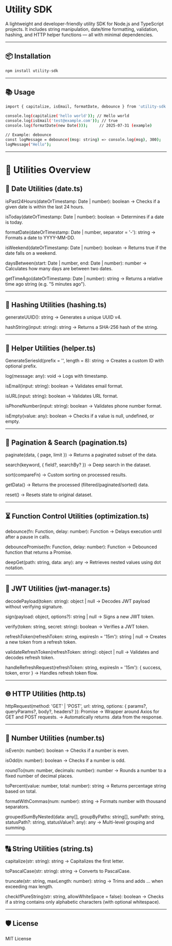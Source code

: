 # Utility SDK

A lightweight and developer-friendly utility SDK for Node.js and TypeScript projects. It includes string manipulation, date/time formatting, validation, hashing, and HTTP helper functions — all with minimal dependencies.

---

## 📦 Installation

```bash
npm install utility-sdk
```
---

## 📚 Usage

```bash
import { capitalize, isEmail, formatDate, debounce } from 'utility-sdk';

console.log(capitalize('hello world')); // Hello world
console.log(isEmail('test@example.com')); // true
console.log(formatDate(new Date()));     // 2025-07-31 (example)

// Example: debounce
const logMessage = debounce((msg: string) => console.log(msg), 300);
logMessage("Hello");

```

---

# 🧰 Utilities Overview

## 📅 Date Utilities (date.ts)

isPast24Hours(dateOrTimestamp: Date | number): boolean
→ Checks if a given date is within the last 24 hours.

isToday(dateOrTimestamp: Date | number): boolean
→ Determines if a date is today.

formatDate(dateOrTimestamp: Date | number, separator = '-'): string
→ Formats a date to YYYY-MM-DD.

isWeekend(dateOrTimestamp: Date | number): boolean
→ Returns true if the date falls on a weekend.

daysBetween(start: Date | number, end: Date | number): number
→ Calculates how many days are between two dates.

getTimeAgo(dateOrTimestamp: Date | number): string
→ Returns a relative time ago string (e.g. "5 minutes ago").

---

## 🔐 Hashing Utilities (hashing.ts)
generateUUID(): string
→ Generates a unique UUID v4.

hashString(input: string): string
→ Returns a SHA-256 hash of the string.

---

## 🔧 Helper Utilities (helper.ts)
GenerateSeriesId(prefix = '', length = 8): string
→ Creates a custom ID with optional prefix.

log(message: any): void
→ Logs with timestamp.

isEmail(input: string): boolean
→ Validates email format.

isURL(input: string): boolean
→ Validates URL format.

isPhoneNumber(input: string): boolean
→ Validates phone number format.

isEmpty(value: any): boolean
→ Checks if a value is null, undefined, or empty.

---

## 📑 Pagination & Search (pagination.ts)
paginate(data, { page, limit }) → Returns a paginated subset of the data.

search(keyword, { field?, searchBy? }) → Deep search in the dataset.

sort(compareFn) → Custom sorting on processed results.

getData() → Returns the processed (filtered/paginated/sorted) data.

reset() → Resets state to original dataset.

---

## ⏳ Function Control Utilities (optimization.ts)
debounce(fn: Function, delay: number): Function
→ Delays execution until after a pause in calls.

debouncePromise(fn: Function, delay: number): Function
→ Debounced function that returns a Promise.

deepGet(path: string, data: any): any
→ Retrieves nested values using dot notation.

---

## 🔑 JWT Utilities (jwt-manager.ts)
decodePayload(token: string): object | null
→ Decodes JWT payload without verifying signature.

sign(payload: object, options?): string | null
→ Signs a new JWT token.

verify(token: string, secret: string): boolean
→ Verifies a JWT token.

refreshToken(refreshToken: string, expiresIn = '15m'): string | null
→ Creates a new token from a refresh token.

validateRefreshToken(refreshToken: string): object | null
→ Validates and decodes refresh token.

handleRefreshRequest(refreshToken: string, expiresIn = '15m'): { success, token, error }
→ Handles refresh token flow.

---

## 🌐 HTTP Utilities (http.ts)
httpRequest(method: 'GET' | 'POST', url: string, options: { params?, queryParams?, body?, headers? }): Promise<any>
→ Wrapper around Axios for GET and POST requests.
→ Automatically returns .data from the response.

---

## 🔢 Number Utilities (number.ts)
isEven(n: number): boolean
→ Checks if a number is even.

isOdd(n: number): boolean
→ Checks if a number is odd.

roundTo(num: number, decimals: number): number
→ Rounds a number to a fixed number of decimal places.

toPercent(value: number, total: number): string
→ Returns percentage string based on total.

formatWithCommas(num: number): string
→ Formats number with thousand separators.

groupedSumByNested(data: any[], groupByPaths: string[], sumPath: string, statusPath?: string, statusValue?: any): any
→ Multi-level grouping and summing.

---

## 🔠 String Utilities (string.ts)
capitalize(str: string): string
→ Capitalizes the first letter.

toPascalCase(str: string): string
→ Converts to PascalCase.

truncate(str: string, maxLength: number): string
→ Trims and adds ... when exceeding max length.

checkIfPureString(str: string, allowWhiteSpace = false): boolean
→ Checks if a string contains only alphabetic characters (with optional whitespace).

---

## 🛡️ License
MIT License